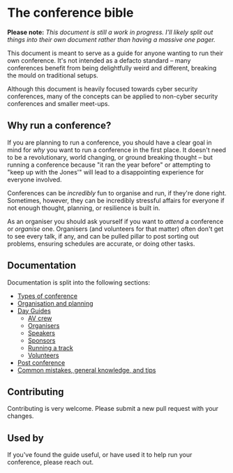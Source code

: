 # The conference bible

**Please note:**
*This document is still a work in progress. I'll likely split out things into their own document rather than having a massive one pager.*

This document is meant to serve as a guide for anyone wanting to run their own conference. It's not intended as a defacto standard – many conferences benefit from being delightfully weird and different, breaking the mould on traditional setups. 

Although this document is heavily focused towards cyber security conferences, many of the concepts can be applied to non-cyber security conferences and smaller meet-ups.

## Why run a conference?

If you are planning to run a conference, you should have a clear goal in mind for *why* you want to run a conference in the first place. It doesn't need to be a revolutionary, world changing, or ground breaking thought – but running a conference because "it ran the year before" or attempting to "keep up with the Jones'" will lead to a disappointing experience for everyone involved.

Conferences can be _incredibly_ fun to organise and run, if they're done right. Sometimes, however, they can be incredibly stressful affairs for everyone if not enough thought, planning, or resilience is built in.

As an organiser you should ask yourself if you want to *attend* a conference or *organise* one. Organisers (and volunteers for that matter) often don't get to see every talk, if any, and can be pulled pillar to post sorting out problems, ensuring schedules are accurate, or doing other tasks.

## Documentation

Documentation is split into the following sections:

* [Types of conference](types_of_conference.md)
* [Organisation and planning](organisation_and_planning.md)
* [Day Guides](/day-guides/guides_overview.md)
	* [AV crew](/day-guides/av_crew.md)
	* [Organisers](/day-guides/organisers.md)
	* [Speakers](/day-guides/speakers.md)
	* [Sponsors](/day-guides/sponsors.md)
	* [Running a track](/day-guides/track.md)
	* [Volunteers](/day-guides/volunteers.md)
* [Post conference](post_conference.md)
* [Common mistakes, general knowledge, and tips](tips_and_tricks.md)

## Contributing

Contributing is very welcome. Please submit a new pull request with your changes.

## Used by

If you've found the guide useful, or have used it to help run your conference, please reach out.

